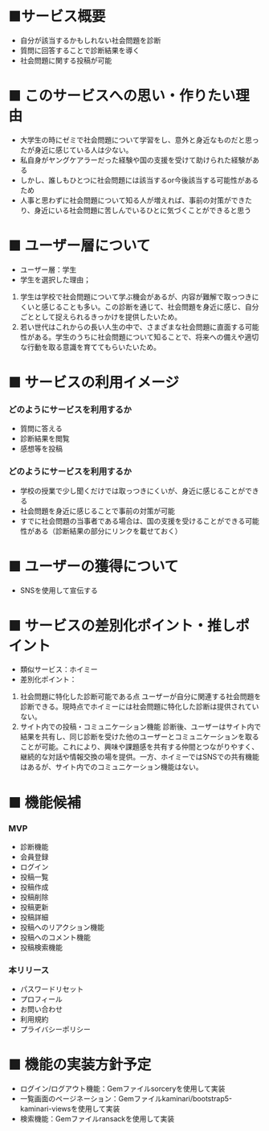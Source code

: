 # ■サービス概要
* 自分が該当するかもしれない社会問題を診断
* 質問に回答することで診断結果を導く
* 社会問題に関する投稿が可能

# ■ このサービスへの思い・作りたい理由
* 大学生の時にゼミで社会問題について学習をし、意外と身近なものだと思ったが身近に感じている人は少ない。
* 私自身がヤングケアラーだった経験や国の支援を受けて助けられた経験がある
* しかし、誰しもひとつに社会問題には該当するor今後該当する可能性があるため
* 人事と思わずに社会問題について知る人が増えれば、事前の対策ができたり、身近にいる社会問題に苦しんでいるひとに気づくことができると思う

# ■ ユーザー層について
* ユーザー層：学生
* 学生を選択した理由；
1. 学生は学校で社会問題について学ぶ機会があるが、内容が難解で取っつきにくいと感じることも多い。この診断を通じて、社会問題を身近に感じ、自分ごととして捉えられるきっかけを提供したいため。
2. 若い世代はこれからの長い人生の中で、さまざまな社会問題に直面する可能性がある。学生のうちに社会問題について知ることで、将来への備えや適切な行動を取る意識を育ててもらいたいため。

# ■ サービスの利用イメージ
### どのようにサービスを利用するか
* 質問に答える
* 診断結果を閲覧
* 感想等を投稿
### どのようにサービスを利用するか
* 学校の授業で少し聞くだけでは取っつきにくいが、身近に感じることができる
* 社会問題を身近に感じることで事前の対策が可能
* すでに社会問題の当事者である場合は、国の支援を受けることができる可能性がある（診断結果の部分にリンクを載せておく）

# ■ ユーザーの獲得について
* SNSを使用して宣伝する

# ■ サービスの差別化ポイント・推しポイント
* 類似サービス：ホイミー
* 差別化ポイント：
1. 社会問題に特化した診断可能である点
ユーザーが自分に関連する社会問題を診断できる。現時点でホイミーには社会問題に特化した診断は提供されていない。
2. サイト内での投稿・コミュニケーション機能
診断後、ユーザーはサイト内で結果を共有し、同じ診断を受けた他のユーザーとコミュニケーションを取ることが可能。これにより、興味や課題感を共有する仲間とつながりやすく、継続的な対話や情報交換の場を提供。一方、ホイミーではSNSでの共有機能はあるが、サイト内でのコミュニケーション機能はない。

# ■ 機能候補
### MVP
* 診断機能
* 会員登録
* ログイン
* 投稿一覧
* 投稿作成
* 投稿削除
* 投稿更新
* 投稿詳細
* 投稿へのリアクション機能
* 投稿へのコメント機能
* 投稿検索機能

### 本リリース
* パスワードリセット
* プロフィール
* お問い合わせ
* 利用規約
* プライバシーポリシー

# ■ 機能の実装方針予定
* ログイン/ログアウト機能：Gemファイルsorceryを使用して実装
* 一覧画面のページネーション：Gemファイルkaminari/bootstrap5-kaminari-viewsを使用して実装
* 検索機能：Gemファイルransackを使用して実装
